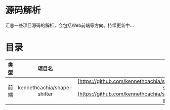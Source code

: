 源码解析
===
汇总一些项目源码的解析，会包括Web前端等方向。持续更新中...

目录
====
类型|项目名|地址
--|:--:|---:
前端|kennethcachia/shape-shifter|[https://github.com/kennethcachia/shape-shifter](https://github.com/kennethcachia/shape-shifter)
